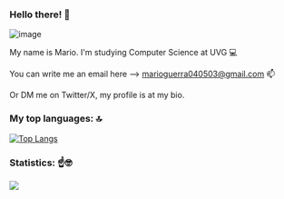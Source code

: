 ### Hello there! 👋

![image](https://github.com/MarioGuerra21008/MarioGuerra21008/assets/88167635/070b0bc5-a738-45c3-974a-0fdf08f4be91)

My name is Mario. I'm studying Computer Science at UVG 💻 

You can write me an email here --> marioguerra040503@gmail.com 📫

Or DM me on Twitter/X, my profile is at my bio.

### My top languages: 🔝

[![Top Langs](https://github-readme-stats.vercel.app/api/top-langs/?username=MarioGuerra21008&layout=compact&theme=vision-friendly-dark)](https://github.com/anuraghazra/github-readme-stats)

### Statistics: ☝️🤓

![](https://github-readme-stats.vercel.app/api?username=MarioGuerra21008&layout=compact&theme=vision-friendly-dark)
